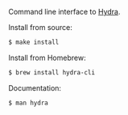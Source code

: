 Command line interface to [Hydra](https://github.com/sdegutis/hydra).

Install from source:

~~~bash
$ make install
~~~

Install from Homebrew:

~~~bash
$ brew install hydra-cli
~~~

Documentation:

~~~bash
$ man hydra
~~~
